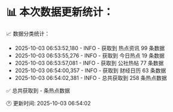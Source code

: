 📊 本次数据更新统计：
==========================

📈 数据分类统计：
- 2025-10-03 06:53:52,180 - INFO - 获取到 热点资讯 99 条数据
- 2025-10-03 06:53:55,276 - INFO - 获取到 今日热点 19 条数据
- 2025-10-03 06:53:57,081 - INFO - 获取到 公社热帖 77 条数据
- 2025-10-03 06:54:00,357 - INFO - 获取到 财经日历 63 条数据
- 2025-10-03 06:54:02,381 - INFO - 总共获取到 258 条热点数据

✅ 总共获取到 - 条热点数据

🕐 更新时间: 2025-10-03 06:54:02
